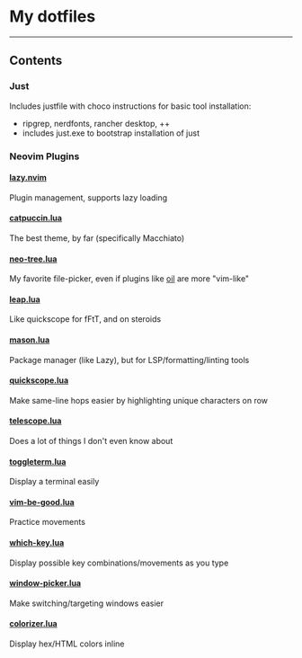 # My dotfiles
---
## Contents
### Just
Includes justfile with choco instructions for basic tool installation:
- ripgrep, nerdfonts, rancher desktop, ++
- includes just.exe to bootstrap installation of just

### Neovim Plugins
#### [lazy.nvim](https://github.com/folke/lazy.nvim)
Plugin management, supports lazy loading
#### [catpuccin.lua](https://github.com/catppuccin/nvim)
The best theme, by far (specifically Macchiato)
#### [neo-tree.lua](https://github.com/nvim-neo-tree/neo-tree.nvim)
My favorite file-picker, even if plugins like [oil](https://github.com/stevearc/oil.nvim) are more "vim-like"
#### [leap.lua](https://github.com/ggandor/leap.nvim)
Like quickscope for fFtT, and on steroids
#### [mason.lua](https://github.com/williamboman/mason.nvim)
Package manager (like Lazy), but for LSP/formatting/linting tools
#### [quickscope.lua](https://github.com/unblevable/quick-scope)
Make same-line hops easier by highlighting unique characters on row
#### [telescope.lua](https://github.com/nvim-telescope/telescope.nvim)
Does a lot of things I don't even know about
#### [toggleterm.lua](https://github.com/akinsho/toggleterm.nvim)
Display a terminal easily
#### [vim-be-good.lua](https://github.com/ThePrimeagen/vim-be-good)
Practice movements
#### [which-key.lua](https://github.com/folke/which-key.nvim)
Display possible key combinations/movements as you type
#### [window-picker.lua](https://github.com/s1n7ax/nvim-window-picker)
Make switching/targeting windows easier
#### [colorizer.lua](https://github.com/norcalli/nvim-colorizer.lua)
Display hex/HTML colors inline		